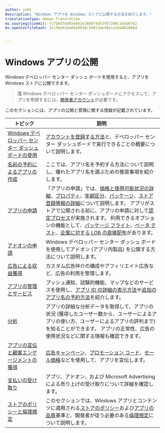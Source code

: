 ```yaml
---
author: jnHs
Description: "Windows アプリを Windows ストアに公開する方法を紹介します。"
translationtype: Human Translation
ms.sourcegitcommit: fc7b0d7dd85e661e1688f4df3f67280c16eb6742
ms.openlocfilehash: 3cc56e61be85e0938c5b923ae402ca1da881888d


---
```


# Windows アプリの公開

Windows デベロッパー センター ダッシュ ボードを使用すると、アプリを Windows ストアに公開できます。 

> **注** Windows デベロッパー センター ダッシュボードにアクセスして、アプリを申請するには、[開発者アカウント](http://go.microsoft.com/fwlink/p/?LinkId=615100)が必要です。

このセクションには、アプリの公開と管理に関する情報が記載されています。

| **トピック** | **説明** |
|-----------|-----------------|
| [Windows デベロッパー センター ダッシュボードの使用](using-the-windows-dev-center-dashboard.md) | [アカウントを登録する方法](opening-a-developer-account.md)と、デベロッパー センター ダッシュボードで実行できることの概要について説明します。 |
| [名前の予約によるアプリの作成](create-your-app-by-reserving-a-name.md) | ここでは、アプリ名を予約する方法について説明し、優れたアプリ名を選ぶための推奨事項を紹介します。 |
| [アプリの申請](app-submissions.md) | 「アプリの申請」では、[価格と使用可能状況の詳細](set-app-pricing-and-availability.md)、[プロパティ](enter-app-properties.md)、[年齢区分](age-ratings.md)、[パッケージ](upload-app-packages.md)、[ストア登録情報の詳細](create-app-store-listings.md)について説明します。 アプリがストアで公開される前に、アプリの申請に対して[認定プロセス](the-app-certification-process.md)が実施されます。 利用できるオプションの機能として、[パッケージ フライト](package-flights.md)、[ベータ テスト](beta-testing-and-targeted-distribution.md)、[企業に対する LOB の直接配布](distribute-lob-apps-to-enterprises.md)があります。 |
| [アドオンの申請](add-on-submissions.md) | Windows デベロッパー センター ダッシュ ボードを使用してアドオン (アプリ内製品) を公開する方法について説明します。 |
| [広告による収益獲得](monetize-with-ads.md) | カスタム広告仲介の構成やアフィリエイト広告など、広告の利用を管理します。 |
| [アプリの管理とサービス](app-management-and-services.md) | プッシュ通知、試験的機能、マップなどのサービスを使用し、[アプリ ID の詳細の表示方法](view-app-identity-details.md)や[追加のアプリ名の予約方法](manage-app-names.md)を紹介します。 |
| [分析](analytics.md) | アプリの詳細な分析データを取得して、アプリの状況 (獲得したユーザー数から、ユーザーによるアプリの使い方、ユーザーによるアプリの評判まで) を知ることができます。 アプリの正常性、広告の使用状況などに関する情報も確認できます。 |
| [アプリの宣伝と顧客エンゲージメントの獲得](app-promotion-and-customer-engagement.md) | [広告キャンペーン](create-an-ad-campaign-for-your-app.md)、[プロモーション コード](generate-promotional-codes.md)、[セール価格](put-apps-and-add-ons-on-sale.md)などを使用して、アプリを宣伝します。 
| [支払いの受け取り](getting-paid-apps.md) | アプリ、アドオン、および Microsoft Advertising による売り上げの受け取りについて詳細を確認します。 |
| [ストアのポリシーと倫理規定](https://msdn.microsoft.com/library/windows/apps/dn764939.aspx) | このセクションでは、Windows アプリとコンテンツに適用される[ストアのポリシー](https://msdn.microsoft.com/library/windows/apps/dn764944.aspx)および[アプリの品質](https://msdn.microsoft.com/library/windows/apps/mt652261.aspx)基準と、開発者が従う必要のある[倫理規定](https://msdn.microsoft.com/library/windows/apps/dn764941.aspx)について説明します。 |
 



<!--HONumber=Aug16_HO5-->



